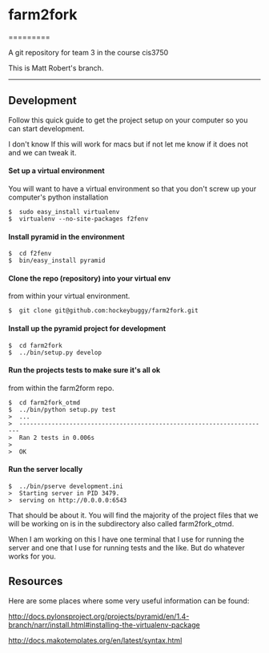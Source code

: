 # farm2fork
=========

A git repository for team 3 in the course cis3750

This is Matt Robert's branch.

----

## Development
Follow this quick guide to get the project setup on your computer so you can start development.

I don't know If this will work for macs but if not let me know if it does not and we can tweak it. 

#### Set up a virtual environment

You will want to have a virtual environment so that you don't screw up your
computer's python installation

    $  sudo easy_install virtualenv
    $  virtualenv --no-site-packages f2fenv

#### Install pyramid in the environment

    $  cd f2fenv
    $  bin/easy_install pyramid

#### Clone the repo (repository) into your virtual env 

from within your virtual environment.

    $  git clone git@github.com:hockeybuggy/farm2fork.git

#### Install up the pyramid project for development

    $  cd farm2fork
    $  ../bin/setup.py develop

#### Run the projects tests to make sure it's all ok

from within the farm2form repo.

    $  cd farm2fork_otmd
    $  ../bin/python setup.py test
    >  ...
    >  ----------------------------------------------------------------------
    >  Ran 2 tests in 0.006s
    >  
    >  OK

#### Run the server locally

    $  ../bin/pserve development.ini
    >  Starting server in PID 3479.
    >  serving on http://0.0.0.0:6543

That should be about it. You will find the majority of the project files that
we will be working on is in the subdirectory also called farm2fork_otmd.

When I am working on this I have one terminal that I use for running the server
and one that I use for running tests and the like. But do whatever works for
you.

## Resources

Here are some places where some very useful information can be found:

http://docs.pylonsproject.org/projects/pyramid/en/1.4-branch/narr/install.html#installing-the-virtualenv-package

http://docs.makotemplates.org/en/latest/syntax.html
